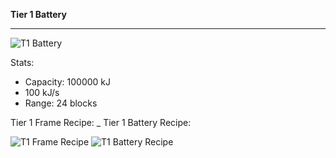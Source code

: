 **Tier 1 Battery**
***
![T1 Battery](http://i.imgur.com/na7UkU3.png?1)

Stats:
* Capacity: 100000 kJ
* 100 kJ/s
* Range: 24 blocks

Tier 1 Frame Recipe: _ Tier 1 Battery Recipe:

![T1 Frame Recipe](http://i.imgur.com/yVtyBx5.png?1) ![T1 Battery Recipe](http://i.imgur.com/sBZ5VjI.png?1)



